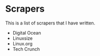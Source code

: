 <h1>Scrapers</h1>
<p>
    This is a list of scrapers that I have written.
</p>

<ul>
<li>Digital Ocean</li>
<li>Linuxsize</li>
<li>Linux.org</li>
<li>Tech Crunch</li>
</ul>
